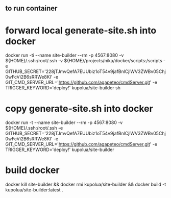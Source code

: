 ## to run container

# forward local generate-site.sh into docker
docker run -ti --name site-builder --rm -p 4567:8080 -v ${HOME}/.ssh:/root/.ssh -v ${HOME}/projects/nika/docker/scripts:/scripts -e GITHUB_SECRET='228jTJmvQefA7EUUbiz1oT54v9jafBnlCjlWV3ZWBv05Chj0wFcVi2B6sRRWe8Kl' -e GIT_CMD_SERVER_URL='https://github.com/agapeteo/cmdServer.git' -e TRIGGER_KEYWORD='deploy!' kupolua/site-builder sh

# copy generate-site.sh into docker
docker run -t --name site-builder --rm -p 4567:8080 -v ${HOME}/.ssh:/root/.ssh -e GITHUB_SECRET='228jTJmvQefA7EUUbiz1oT54v9jafBnlCjlWV3ZWBv05Chj0wFcVi2B6sRRWe8Kl' -e GIT_CMD_SERVER_URL='https://github.com/agapeteo/cmdServer.git' -e TRIGGER_KEYWORD='deploy!' kupolua/site-builder

# build docker 
docker kill site-builder && docker rmi kupolua/site-builder && docker build -t kupolua/site-builder:latest .
